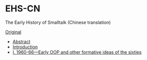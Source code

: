# EHS-CN

The Early History of Smalltalk (Chinese translation)

[Original](https://github.com/steam-maker/EarlyHistoryOfSmalltalk)

- [Abstract](00)
- [Introduction](01)
- [I. 1960-66—Early OOP and other formative ideas of the sixties](02)
